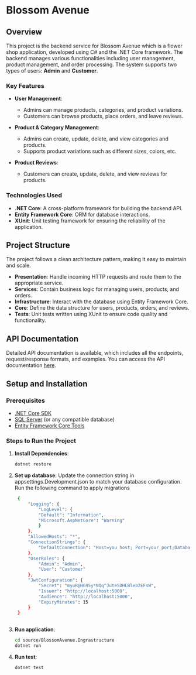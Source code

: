 # Blossom Avenue

## Overview

This project is the backend service for Blossom Avenue which is a flower shop application, developed using C# and the .NET Core framework. The backend manages various functionalities including user management, product management, and order processing. The system supports two types of users: **Admin** and **Customer**.

### Key Features

- **User Management**:
  - Admins can manage products, categories, and product variations.
  - Customers can browse products, place orders, and leave reviews.

- **Product & Category Management**:
  - Admins can create, update, delete, and view categories and products.
  - Supports product variations such as different sizes, colors, etc.

- **Product Reviews**:
  - Customers can create, update, delete, and view reviews for products.

### Technologies Used

- **.NET Core**: A cross-platform framework for building the backend API.
- **Entity Framework Core**: ORM for database interactions.
- **XUnit**: Unit testing framework for ensuring the reliability of the application.

## Project Structure

The project follows a clean architecture pattern, making it easy to maintain and scale.

- **Presentation**: Handle incoming HTTP requests and route them to the appropriate service.
- **Services**: Contain business logic for managing users, products, and orders.
- **Infrastructure**: Interact with the database using Entity Framework Core.
- **Core**: Define the data structure for users, products, orders, and reviews.
- **Tests**: Unit tests written using XUnit to ensure code quality and functionality.

## API Documentation

Detailed API documentation is available, which includes all the endpoints, request/response formats, and examples. You can access the API documentation [here](/docs/api_docs/).

## Setup and Installation

### Prerequisites

- [.NET Core SDK](https://dotnet.microsoft.com/download/dotnet-core)
- [SQL Server](https://www.microsoft.com/en-us/sql-server/sql-server-downloads) (or any compatible database)
- [Entity Framework Core Tools](https://docs.microsoft.com/en-us/ef/core/cli/dotnet)

### Steps to Run the Project

1. **Install Dependencies**:
   ```bash
   dotnet restore

2. **Set up database**:
    Update the connection string in appsettings.Development.json to match your database configuration.
    Run the following command to apply migrations
   ```bash
    {
        "Logging": {
            "LogLevel": {
            "Default": "Information",
            "Microsoft.AspNetCore": "Warning"
            }
        },
        "AllowedHosts": "*",
        "ConnectionStrings": {
            "DefaultConnection": "Host=you_host; Port=your_port;Database=db_name;Username=user_name;Password=db_pass"
        },
        "UserRoles": {
            "Admin": "Admin",
            "User": "Customer"
        },
        "JwtConfiguration": {
            "Secret": "myuR@HG95y*NQq^Jute5DHLBleb2EFsW",
            "Issuer": "http://localhost:5000",
            "Audience": "http://localhost:5000",
            "ExpiryMinutes": 15
        }
    }
    
3. **Run application**:
   ```bash
   cd source/BlossomAvenue.Ingrastructure
   dotnet run

4. **Run test**:
   ```bash
   dotnet test